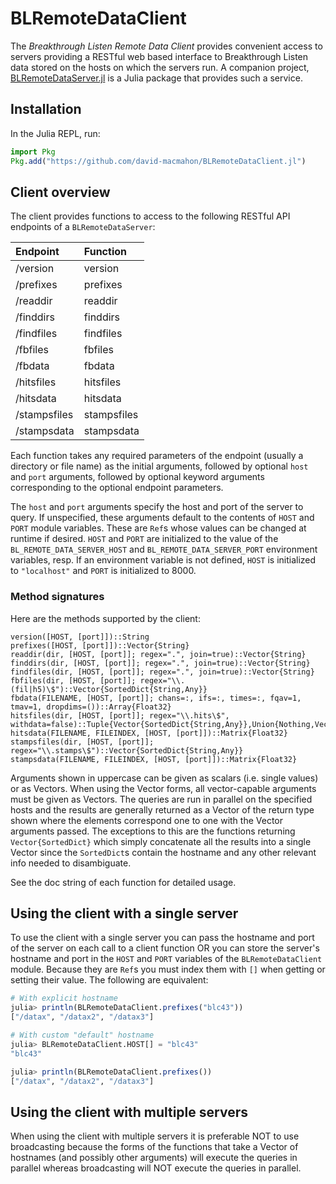 # BLRemoteDataClient

The *Breakthrough Listen Remote Data Client* provides convenient access to
servers providing a RESTful web based interface to Breakthrough Listen data
stored on the hosts on which the servers run.  A companion project,
[BLRemoteDataServer.jl](
https://github.com/david-macmahon/BLRemoteDataServer.jl) is a Julia package that
provides such a service.

## Installation

In the Julia REPL, run:

```julia
import Pkg
Pkg.add("https://github.com/david-macmahon/BLRemoteDataClient.jl")
```

## Client overview

The client provides functions to access to the following RESTful API endpoints
of a `BLRemoteDataServer`:

| Endpoint     | Function    |
|:-------------|:------------|
| /version     | version     |
| /prefixes    | prefixes    |
| /readdir     | readdir     |
| /finddirs    | finddirs    |
| /findfiles   | findfiles   |
| /fbfiles     | fbfiles     |
| /fbdata      | fbdata      |
| /hitsfiles   | hitsfiles   |
| /hitsdata    | hitsdata    |
| /stampsfiles | stampsfiles |
| /stampsdata  | stampsdata  |

Each function takes any required parameters of the endpoint (usually a directory
or file name) as the initial arguments, followed by optional `host` and `port`
arguments, followed by optional keyword arguments corresponding to the optional
endpoint parameters.

The `host` and `port` arguments specify the host and port of the server to
query.  If unspecified, these arguments default to the contents of `HOST` and
`PORT` module variables.  These are `Ref`s whose values can be changed at
runtime if desired.  `HOST` and `PORT` are initialized to the value of the
`BL_REMOTE_DATA_SERVER_HOST` and `BL_REMOTE_DATA_SERVER_PORT` environment
variables, resp.  If an environment variable is not defined, `HOST` is
initialized to `"localhost"` and `PORT` is initialized to 8000.

### Method signatures

Here are the methods supported by the client:

```
version([HOST, [port]])::String
prefixes([HOST, [port]])::Vector{String}
readdir(dir, [HOST, [port]]; regex=".", join=true)::Vector{String}
finddirs(dir, [HOST, [port]]; regex=".", join=true)::Vector{String}
findfiles(dir, [HOST, [port]]; regex=".", join=true)::Vector{String}
fbfiles(dir, [HOST, [port]]; regex="\\.(fil|h5)\$")::Vector{SortedDict{String,Any}}
fbdata(FILENAME, [HOST, [port]]; chans=:, ifs=:, times=:, fqav=1, tmav=1, dropdims=())::Array{Float32}
hitsfiles(dir, [HOST, [port]]; regex="\\.hits\$", withdata=false)::Tuple{Vector{SortedDict{String,Any}},Union{Nothing,Vector{Matrix{Float32}}}}
hitsdata(FILENAME, FILEINDEX, [HOST, [port]])::Matrix{Float32}
stampsfiles(dir, [HOST, [port]]; regex="\\.stamps\$")::Vector{SortedDict{String,Any}}
stampsdata(FILENAME, FILEINDEX, [HOST, [port]])::Matrix{Float32}
```

Arguments shown in uppercase can be given as scalars (i.e. single values) or as
Vectors.  When using the Vector forms, all vector-capable arguments must be
given as Vectors.  The queries are run in parallel on the specified hosts and
the results are generally returned as a Vector of the return type shown where
the elements correspond one to one with the Vector arguments passed.  The
exceptions to this are the functions returning `Vector{SortedDict}` which simply
concatenate all the results into a single Vector since the `SortedDict`s contain
the hostname and any other relevant info needed to disambiguate.

See the doc string of each function for detailed usage.

## Using the client with a single server

To use the client with a single server you can pass the hostname and port of the
server on each call to a client function OR you can store the server's hostname
and port in the `HOST` and `PORT` variables of the `BLRemoteDataClient` module.
Because they are `Ref`s you must index them with `[]` when getting or setting
their value.  The following are equivalent:

```julia
# With explicit hostname
julia> println(BLRemoteDataClient.prefixes("blc43"))
["/datax", "/datax2", "/datax3"]

# With custom "default" hostname
julia> BLRemoteDataClient.HOST[] = "blc43"
"blc43"

julia> println(BLRemoteDataClient.prefixes())
["/datax", "/datax2", "/datax3"]
```

## Using the client with multiple servers

When using the client with multiple servers it is preferable NOT to use
broadcasting because the forms of the functions that take a Vector of hostnames
(and possibly other arguments) will execute the queries in parallel whereas
broadcasting will NOT execute the queries in parallel.
